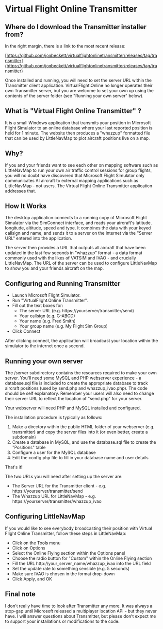 # Virtual Flight Online Transmitter

## Where do I download the Transmitter installer from?

In the right margin, there is a link to the most recent release:

[https://github.com/jonbeckett/virtualflightonlinetransmitter/releases/tag/transmitter](https://github.com/jonbeckett/virtualflightonlinetransmitter/releases/tag/transmitter)

Once installed and running, you will need to set the server URL within the Transmitter client application. VirtualFlight.Online no longer operates their own Transmitter server, but you are welcome to set your own up using the contents of the server folder (see "Running your own server" below).

## What is "Virtual Flight Online Transmitter" ?

It is a small Windows application that transmits your position in Microsoft Flight Simulator to an online database where your last reported position is held for 1 minute. The website then produces a "whazzup" formatted file that can be used by LittleNavMap to plot aircraft positions live on a map.

## Why?

If you and your friends want to see each other on mapping software such as LittleNavMap to run your own air traffic control sessions for group flights, you will no doubt have discovered that Microsoft Flight Simulator only communicates AI aircraft to external mapping applications such as LittleNavMap - not users. The Virtual Flight Online Transmitter application addresses that.

## How It Works

The desktop application connects to a running copy of Microsoft Flight Simulator via the SimConnect interface, and reads your aircraft's latitude, longitude, altitude, speed and type. It combines the data with your keyed callsign and name, and sends it to a server on the internet via the "Server URL" entered into the application.

The server then provides a URL that outputs all aircraft that have been updated in the last few seconds in "whazzup" format - a data format commonly used with the likes of VATSIM and IVAO - and crucially LittleNavMap. The URL of the server can be used to configure LittleNavMap to show you and your friends aircraft on the map.

## Configuring and Running Transmitter

* Launch Microsoft Flight Simulator.
* Run "VirtualFlight.Online Transmitter".
* Fill out the text boxes for:
  * The server URL (e.g. https://yourserver/transmitter/send)
  * Your callsign (e.g. G-ABCD)
  * Your name (e.g. Fred Smith)
  * Your group name (e.g. My Flight Sim Group)
* Click Connect

After clicking connect, the application will broadcast your location within the simulator to the internet once a second.

## Running your own server

The /server subdirectory contains the resources required to make your own server. You'll need some MySQL and PHP webserver experience - a database.sql file is included to create the appropriate database to track aircraft positions (used by send.php and whazzup_ivao.php). The code should be self explanatory. Remember your users will also need to change their server URL to reflect the location of "send.php" for your server.

Your webserver will need PHP and MySQL installed and configured.

The installation procedure is typically as follows:

1. Make a directory within the public HTML folder of your webserver (e.g. transmitter) and copy the server files into it (or even better, create a subdomain)
2. Create a database in MySQL, and use the database.sql file to create the "Positions" table
3. Configure a user for the MySQL database
4. Edit the config.php file to fill in your database name and user details

That's it!

The two URLs you will need after setting up the server are:

* The Server URL for the Transmitter client - e.g. https://yourserver/transmitter/send
* The Whazzup URL for LittleNavMap - e.g. https://yourserver/transmitter/whazzup_ivao

## Configuring LittleNavMap

If you would like to see everybody broadcasting their position with Virtual Flight Online Transmitter, follow these steps in LittleNavMap:

* Click on the Tools menu
* Click on Options
* Select the Online Flying section within the Options panel
* Choose the radio button for "Custom" within the Online Flying section
* Fill the URL http://your_server_name/whazzup_ivao into the URL field
* Set the update rate to something sensible (e.g. 5 seconds)
* Make sure IVAO is chosen in the format drop-down
* Click Apply, and OK

## Final note

I don't really have time to look after Transmitter any more. It was always a stop-gap until Microsoft released a multiplayer location API - but they never have. I will answer questions about Transmitter, but please don't expect me to support your installations or modifications to the code.
